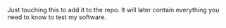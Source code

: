 Just touching this to add it to the repo. It will later contain everything you need to know to test my software.
